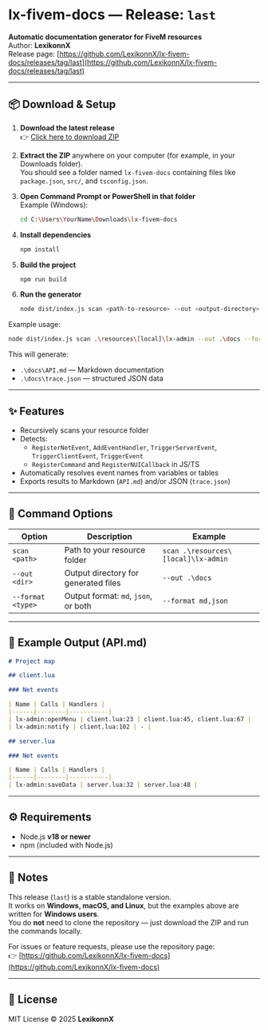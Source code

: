 # lx-fivem-docs — Release: `last`

**Automatic documentation generator for FiveM resources**  
Author: **LexikonnX**  
Release page: [https://github.com/LexikonnX/lx-fivem-docs/releases/tag/last](https://github.com/LexikonnX/lx-fivem-docs/releases/tag/last)

---

## 📦 Download & Setup

1. **Download the latest release**  
   👉 [Click here to download ZIP](https://github.com/LexikonnX/lx-fivem-docs/releases/tag/last)

2. **Extract the ZIP** anywhere on your computer (for example, in your Downloads folder).  
   You should see a folder named `lx-fivem-docs` containing files like `package.json`, `src/`, and `tsconfig.json`.

3. **Open Command Prompt or PowerShell in that folder**  
   Example (Windows):
   ```bash
   cd C:\Users\YourName\Downloads\lx-fivem-docs
   ```

4. **Install dependencies**
   ```bash
   npm install
   ```

5. **Build the project**
   ```bash
   npm run build
   ```

6. **Run the generator**
   ```bash
   node dist/index.js scan <path-to-resource> --out <output-directory> --format md,json
   ```

Example usage:
```bash
node dist/index.js scan .\resources\[local]\lx-admin --out .\docs --format md,json
```

This will generate:
- `.\docs\API.md` — Markdown documentation
- `.\docs\trace.json` — structured JSON data

---

## ✨ Features

- Recursively scans your resource folder  
- Detects:
  - `RegisterNetEvent`, `AddEventHandler`, `TriggerServerEvent`, `TriggerClientEvent`, `TriggerEvent`
  - `RegisterCommand` and `RegisterNUICallback` in JS/TS  
- Automatically resolves event names from variables or tables  
- Exports results to Markdown (`API.md`) and/or JSON (`trace.json`)

---

## 🧭 Command Options

| Option | Description | Example |
|---------|-------------|----------|
| `scan <path>` | Path to your resource folder | `scan .\resources\[local]\lx-admin` |
| `--out <dir>` | Output directory for generated files | `--out .\docs` |
| `--format <type>` | Output format: `md`, `json`, or both | `--format md,json` |

---

## 🧠 Example Output (API.md)

```md
# Project map

## client.lua

### Net events

| Name | Calls | Handlers |
|------|--------|-----------|
| lx-admin:openMenu | client.lua:23 | client.lua:45, client.lua:67 |
| lx-admin:notify | client.lua:102 | - |

## server.lua

### Net events

| Name | Calls | Handlers |
|------|--------|-----------|
| lx-admin:saveData | server.lua:32 | server.lua:48 |
```

---

## ⚙️ Requirements

- Node.js **v18 or newer**
- npm (included with Node.js)

---

## 💬 Notes

This release (`last`) is a stable standalone version.  
It works on **Windows, macOS, and Linux**, but the examples above are written for **Windows users**.  
You do **not** need to clone the repository — just download the ZIP and run the commands locally.

For issues or feature requests, please use the repository page:  
👉 [https://github.com/LexikonnX/lx-fivem-docs](https://github.com/LexikonnX/lx-fivem-docs)

---

## 🪪 License

MIT License © 2025 **LexikonnX**
